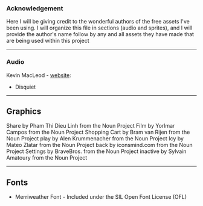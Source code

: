 ### Acknowledgement

Here I will be giving credit to the wonderful authors of the free assets I've been using. I will organize this file in sections (audio and sprites), and I will provide the author's name follow by any and all assets they have made that are being used within this project

-----------------------------------

### Audio

Kevin MacLeod - [website](http://incompetech.com): 

- Disquiet

------------------------------------

## Graphics

Share by Pham Thi Dieu Linh from the Noun Project
Film by Yorlmar Campos from the Noun Project
Shopping Cart by Bram van Rijen from the Noun Project
play by Alen Krummenacher from the Noun Project
Icy by Mateo Zlatar from the Noun Project
back by iconsmind.com from the Noun Project
Settings by BraveBros. from the Noun Project
inactive by Sylvain Amatoury from the Noun Project

------------------------------------

## Fonts

- Merriweather Font - Included under the SIL Open Font License (OFL)
